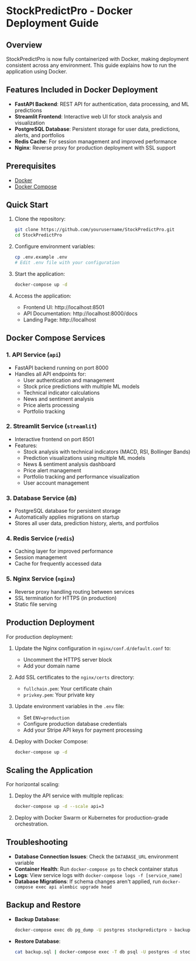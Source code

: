 # StockPredictPro - Docker Deployment Guide

## Overview

StockPredictPro is now fully containerized with Docker, making deployment consistent across any environment. This guide explains how to run the application using Docker.

## Features Included in Docker Deployment

- **FastAPI Backend**: REST API for authentication, data processing, and ML predictions
- **Streamlit Frontend**: Interactive web UI for stock analysis and visualization
- **PostgreSQL Database**: Persistent storage for user data, predictions, alerts, and portfolios
- **Redis Cache**: For session management and improved performance
- **Nginx**: Reverse proxy for production deployment with SSL support

## Prerequisites

- [Docker](https://docs.docker.com/get-docker/)
- [Docker Compose](https://docs.docker.com/compose/install/)

## Quick Start

1. Clone the repository:
   ```bash
   git clone https://github.com/yourusername/StockPredictPro.git
   cd StockPredictPro
   ```

2. Configure environment variables:
   ```bash
   cp .env.example .env
   # Edit .env file with your configuration
   ```

3. Start the application:
   ```bash
   docker-compose up -d
   ```

4. Access the application:
   - Frontend UI: http://localhost:8501
   - API Documentation: http://localhost:8000/docs
   - Landing Page: http://localhost

## Docker Compose Services

### 1. API Service (`api`)
- FastAPI backend running on port 8000
- Handles all API endpoints for:
  - User authentication and management
  - Stock price predictions with multiple ML models
  - Technical indicator calculations
  - News and sentiment analysis
  - Price alerts processing
  - Portfolio tracking

### 2. Streamlit Service (`streamlit`)
- Interactive frontend on port 8501
- Features:
  - Stock analysis with technical indicators (MACD, RSI, Bollinger Bands)
  - Prediction visualizations using multiple ML models
  - News & sentiment analysis dashboard
  - Price alert management
  - Portfolio tracking and performance visualization
  - User account management

### 3. Database Service (`db`)
- PostgreSQL database for persistent storage
- Automatically applies migrations on startup
- Stores all user data, prediction history, alerts, and portfolios

### 4. Redis Service (`redis`)
- Caching layer for improved performance
- Session management
- Cache for frequently accessed data

### 5. Nginx Service (`nginx`)
- Reverse proxy handling routing between services
- SSL termination for HTTPS (in production)
- Static file serving

## Production Deployment

For production deployment:

1. Update the Nginx configuration in `nginx/conf.d/default.conf` to:
   - Uncomment the HTTPS server block
   - Add your domain name

2. Add SSL certificates to the `nginx/certs` directory:
   - `fullchain.pem`: Your certificate chain
   - `privkey.pem`: Your private key

3. Update environment variables in the `.env` file:
   - Set `ENV=production`
   - Configure production database credentials
   - Add your Stripe API keys for payment processing

4. Deploy with Docker Compose:
   ```bash
   docker-compose up -d
   ```

## Scaling the Application

For horizontal scaling:

1. Deploy the API service with multiple replicas:
   ```bash
   docker-compose up -d --scale api=3
   ```

2. Deploy with Docker Swarm or Kubernetes for production-grade orchestration.

## Troubleshooting

- **Database Connection Issues**: Check the `DATABASE_URL` environment variable
- **Container Health**: Run `docker-compose ps` to check container status
- **Logs**: View service logs with `docker-compose logs -f [service_name]`
- **Database Migrations**: If schema changes aren't applied, run `docker-compose exec api alembic upgrade head`

## Backup and Restore

- **Backup Database**:
  ```bash
  docker-compose exec db pg_dump -U postgres stockpredictpro > backup.sql
  ```

- **Restore Database**:
  ```bash
  cat backup.sql | docker-compose exec -T db psql -U postgres -d stockpredictpro
  ```
